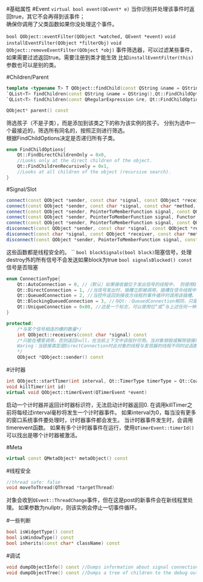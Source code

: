 #基础属性
#Event
` virtual bool event(QEvent* e) `
当你识别并处理该事件时返回true，其它不会再得到该事件；  
确保你调用了父类函数如果你没处理这个事件。  

`bool QObject::eventFilter(QObject *watched, QEvent *event)`
`void installEventFilter(QObject *filterObj)`
`void QObject::removeEventFilter(QObject *obj)`
事件筛选器，可以过滤某些事件，如果需要过滤返回true。需要注册到类才能生效
比如`installEventFilter(this)`参数也可以是别的类。

#Children/Parent
```C++
template <typename T> T QObject::findChild(const QString &name = QString(), Qt::FindChildOptions options = Qt::FindChildrenRecursively) const`
`QList<T> findChildren(const QString &name = QString(),Qt::FindChildOptions options = Qt::FindChildrenRecursively) const`
`QList<T> findChildren(const QRegularExpression &re, Qt::FindChildOptions options = Qt::FindChildrenRecursively) const
```

```C++
QObject* parent() const
```
筛选孩子（不是子类），而是添加到该类之下的称为该实例的孩子。
分别为选中一个最接近的，筛选所有同名的，按照正则进行筛选。  
根据FindChildOptions决定是否递归所有子类。
```C++
enum FindChildOptions{
    Qt::FindDirectChildrenOnly = 0x0,
    //Looks only at the direct children of the object.
    Qt::FindChildrenRecursively = 0x1,
    //Looks at all children of the object (recursive search).
}
```

#Signal/Slot
```C++
connect(const QObject *sender, const char *signal, const QObject *receiver, const char *method, Qt::ConnectionType type)
connect(const QObject *sender, const char *signal, const char *method, Qt::ConnectionType type) const
connect(const QObject *sender, PointerToMemberFunction signal, const QObject *receiver, PointerToMemberFunction method, Qt::ConnectionType type)
connect(const QObject *sender, PointerToMemberFunction signal, Functor functor)
connect(const QObject *sender, PointerToMemberFunction signal, const QObject *context, Functor functor, Qt::ConnectionType type)
disconnect(const QObject *sender, const char *signal, const QObject *receiver, const char *method)
disconnect(const char *signal, const QObject *receiver, const char *method) const
disconnect(const QObject *sender, PointerToMemberFunction signal, const QObject *receiver, PointerToMemberFunction method)
```
这些函数都是线程安全的。
``
`bool blockSignals(bool block)`阻塞信号，处理destroy外的所有信号不会发送如果block为true
`bool signalsBlocked() const` 信号是否阻塞

```C++
enum ConnectionType{
    Qt::AutoConnection = 0, //（默认）如果接收器位于发出信号的线程中， 则使用Qt::DirectConnection。 否则，将使用Qt::QueuedConnection。 连接类型是在信号发出时确定的。
    Qt::DirectConnection = 1, //当信号发出时，插槽立即被调用。插槽在信令线程中执行。
    Qt::QueuedConnection = 2, //当控件返回到接收方线程的事件循环时调用该插槽。槽在接收器的线程中执行。
    Qt::BlockingQueuedConnection = 3, //与Qt:：QueuedConnection相同，只是在插槽返回之前发信号的线程会阻塞。如果接收器与发信器不在同一个线程中，则不能使用此连接，否则应用程序将死锁。
    Qt::UniqueConnection = 0x80, //这是一个标志，可以使用位“或”与上述任何一种连接类型组合。设置Qt:：UniqueConnection时，如果连接已存在（即相同信号已连接到同一对对象的同一插槽），则QObject:：connect（）将失败。这个标志是在qt4.6中引入的。
}

```

```C++
protected:
    /*与某个信号相连的槽的数量*/
    int QObject::receivers(const char *signal) const
    /*只能在槽里调用，否则返回null，在当前上下文中该指针可用。当对象销毁或解除链接时指针不可用。
    Waring：当链接类型是DirectConnection时此对象的线程与发信器的线程不同时此函数返回值无效。
    */
    QObject *QObject::sender() const
```



#计时器
```C++
int QObject::startTimer(int interval, Qt::TimerType timerType = Qt::CoarseTimer)
void killTimer(int id)
virtual void QObject::timerEvent(QTimerEvent *event)
```
启动一个计时器并返回计时器标识符，无法启动计时器返回0.
在调用killTimer之前将每经过interval毫秒将发生一个计时器事件。
如果interval为0，每当没有更多的窗口系统事件要处理时，计时器事件都会发生。
当计时器事件发生时，会调用timerevent函数。
如果有多个计时器事件在运行，使用`QTimerEvent::timerId()`可以找出是哪个计时器被激活。



#Meta
```C++
virtual const QMetaObject* metaObject() const
```

#线程安全
```C++
//thread safe: false
void moveToThread(QThread *targetThread)
```
对象会收到`QEvent::ThreadChange`事件，但在这是post的新事件会在新线程里处理。
如果参数为nullptr，则该实例会停止一切事件循环。

#一些判断
```C++
bool isWidgetType() const
bool isWindowType() const
bool inherits(const char* className) const
```


#调试
```C++
void dumpObjectInfo() const //Dumps information about signal connections, etc. for this object to the debug output.
void dumpObjectTree() const //Dumps a tree of children to the debug output.
```

